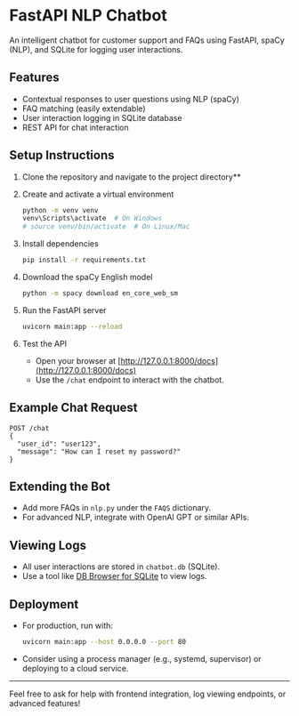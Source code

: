 # FastAPI NLP Chatbot

An intelligent chatbot for customer support and FAQs using FastAPI, spaCy (NLP), and SQLite for logging user interactions.

## Features
- Contextual responses to user questions using NLP (spaCy)
- FAQ matching (easily extendable)
- User interaction logging in SQLite database
- REST API for chat interaction

## Setup Instructions

1. Clone the repository and navigate to the project directory**

2. Create and activate a virtual environment
   ```sh
   python -m venv venv
   venv\Scripts\activate  # On Windows
   # source venv/bin/activate  # On Linux/Mac
   ```

3. Install dependencies
   ```sh
   pip install -r requirements.txt
   ```

4. Download the spaCy English model
   ```sh
   python -m spacy download en_core_web_sm
   ```

5. Run the FastAPI server
   ```sh
   uvicorn main:app --reload
   ```

6. Test the API
   - Open your browser at [http://127.0.0.1:8000/docs](http://127.0.0.1:8000/docs)
   - Use the `/chat` endpoint to interact with the chatbot.

## Example Chat Request
```
POST /chat
{
  "user_id": "user123",
  "message": "How can I reset my password?"
}
```

## Extending the Bot
- Add more FAQs in `nlp.py` under the `FAQS` dictionary.
- For advanced NLP, integrate with OpenAI GPT or similar APIs.

## Viewing Logs
- All user interactions are stored in `chatbot.db` (SQLite).
- Use a tool like [DB Browser for SQLite](https://sqlitebrowser.org/) to view logs.

## Deployment
- For production, run with:
  ```sh
  uvicorn main:app --host 0.0.0.0 --port 80
  ```
- Consider using a process manager (e.g., systemd, supervisor) or deploying to a cloud service.

---

Feel free to ask for help with frontend integration, log viewing endpoints, or advanced features!
